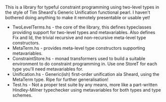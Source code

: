 This is a library for typeful constraint programming using two-level types in the style of Tim Sheard's Generic Unification functional pearl. I haven't bothered doing anything to make it remotely presentable or usable yet!

* TwoLevelTerms.hs - the core of the library, this defines typeclasses providing support for two-level types and metavariables. Also defines Fix and Id, the trivial recursive and non-recursive meta-level type constructors.
* MetaTerm.hs - provides meta-level type constructors supporting metavariables.
* ConstraintStore.hs - monad transformers used to build a suitable environment to do constraint programming in. Use one StoreT for each type you'll need metavariables for.
* Unification.hs - Generic(ish) first-order unification ala Sheard, using the MetaTerm type. Ripe for further generalisation!
* Test.hs - Not a proper test suite by any means, more like a part-written Hindley-Milner typechecker using metavariables for both types and type schemes.
